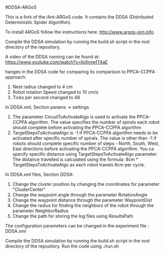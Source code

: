 #DDSA-ARGoS

This is a fork of the iAnt-ARGoS code. It contains the DDSA (Distributed Deterministic Spider Algorithm).

To install ARGoS follow the instructions here: http://www.argos-sim.info

Compile the DDSA simulation by running the build.sh script in the root directory of the repository.

A video of the DDSA running can be found at: https://www.youtube.com/watch?v=lloXmwfT4aE

hanges in the DDSA code for comparing its comparison to PPCA-CCPFA approach:

1. Nest radius changed to 4 cm
2. Robot rotation Speed changed to 10 cm/s
3. Ticks per second changed to 48

In DDSA.xml, Section params -> settings
1. The parameter CircuitToActivateAlgo is used to activate the PPCA-CCPFA algorithm. The value specifies the number of spirals each robot should complete before activating the PPCA-CCPFA algorithm
2. TargetStepsToActivateAlgo is -1 if PPCA-CCPFA algorithm needs to be activated after specific number of spirals.
The value is other than -1 if robots should complete specific number of steps - North, South, West, East directions before activating the PPCA-CCPFA algorithm. You ca specify specific distance using TargetStepsToActivateAlgo parameter. The distance travelled is calculated using the formula: 8cm *  TargetStepsToActivateAlgo as each robot travels 8cm per cycle.

In DDSA.xml files, Section DDSA:
1. Change the cluster position by changing the coordinates for parameter "ClusterCenter"
2. Change the waypoint angle through the parameter RotationAngle 
3. Change the waypoint distance through the parameter WaypointDist
4. Change the radius for finding the neighbors of the robot through the parameter NeighborRadius
5. Change the path for storing the log files using ResultsPath 

The configuration parameters can be changed in the experiment file : DDSA.xml

Compile the DDSA simulation by running the build.sh script in the root directory of the repository.
Run the code using ./run.sh
